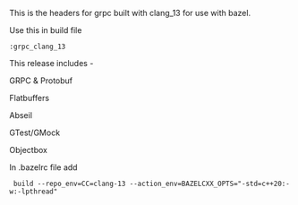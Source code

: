 This is the headers for grpc built with clang_13 for use with bazel.

Use this in build file

    :grpc_clang_13

This release includes -

GRPC & Protobuf

Flatbuffers

Abseil

GTest/GMock

Objectbox


In .bazelrc file add

     build --repo_env=CC=clang-13 --action_env=BAZELCXX_OPTS="-std=c++20:-w:-lpthread"
